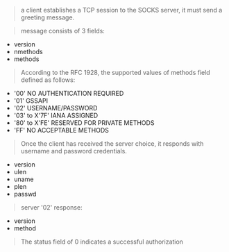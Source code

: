 > a client establishes a TCP session to the SOCKS server, it must send a greeting message.

> message consists of 3 fields:
* version	
* nmethods	
* methods

> According to the RFC 1928, the supported values of methods field defined as follows:
* '00' NO AUTHENTICATION REQUIRED
* '01' GSSAPI
* '02' USERNAME/PASSWORD
* '03' to X'7F' IANA ASSIGNED
* '80' to X'FE' RESERVED FOR PRIVATE METHODS
* 'FF' NO ACCEPTABLE METHODS



> Once the client has received the server choice, it responds with username and password credentials.
* version
* ulen
* uname
* plen
* passwd

> server '02' response:
* version
* method

> The status field of 0 indicates a successful authorization

